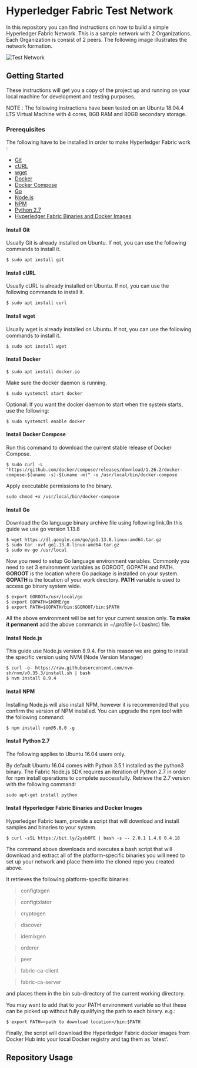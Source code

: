 # Hyperledger Fabric Test Network

In this repository you can find instructions on how to build a simple Hyperledger Fabric Network. This is a sample network with 2 Organizations. Each Organization is consist of 2 peers. The following image illustrates the network formation. 

![Test Network](https://imgur.com/XfyRKTd.png)

## Getting Started

These instructions will get you a copy of the project up and running on your local machine for development and testing purposes.

NOTE : The following instractions have been tested on an Ubuntu 18.04.4 LTS Virtual Machine with 4 cores, 8GB RAM and 80GB secondary storage. 

### Prerequisites

The following have to be installed in order to make Hyperledger Fabric work : 

* [Git](https://github.com/Erodotos/Hyperledger-Fabric-Network/blob/master/README.md#install-git)
* [cURL](https://github.com/Erodotos/Hyperledger-Fabric-Network/blob/master/README.md#install-curl)
* [wget](https://github.com/Erodotos/Hyperledger-Fabric-Network/blob/master/README.md#install-wget)
* [Docker](https://github.com/Erodotos/Hyperledger-Fabric-Network/blob/master/README.md#install-docker)
* [Docker Compose](https://github.com/Erodotos/Hyperledger-Fabric-Network/blob/master/README.md#install-compose)
* [Go](https://github.com/Erodotos/Hyperledger-Fabric-Network/blob/master/README.md#install-go)
* [Node.js](https://github.com/Erodotos/Hyperledger-Fabric-Network/blob/master/README.md#install-nodejs)
* [NPM](https://github.com/Erodotos/Hyperledger-Fabric-Network/blob/master/README.md#install-npm)
* [Python 2.7](https://github.com/Erodotos/Hyperledger-Fabric-Network/blob/master/README.md#install-python-27)
* [Hyperledger Fabric Binaries and Docker Images](https://github.com/Erodotos/Hyperledger-Fabric-Network/blob/master/README.md#install-hyperledger-fabric-binaries-and-docker-images)

#### Install Git

Usually Git is already installed on Ubuntu. If not, you can use the following commands to install it. 

```
$ sudo apt install git
```

#### Install cURL

Usually cURL is already installed on Ubuntu. If not, you can use the following commands to install it.

```
$ sudo apt install curl
```
#### Install wget

Usually wget is already installed on Ubuntu. If not, you can use the following commands to install it.

```
$ sudo apt install wget
```

#### Install Docker

```
$ sudo apt install docker.io
```

Make sure the docker daemon is running.

```
$ sudo systemctl start docker
```

Optional: If you want the docker daemon to start when the system starts, use the following:

```
$ sudo systemctl enable docker
```

#### Install Docker Compose

Run this command to download the current stable release of Docker Compose.

```
$ sudo curl -L "https://github.com/docker/compose/releases/download/1.26.2/docker-compose-$(uname -s)-$(uname -m)" -o /usr/local/bin/docker-compose
```

Apply executable permissions to the binary.

```
sudo chmod +x /usr/local/bin/docker-compose
```

#### Install Go

Download the Go language binary archive file using following link.(In this guide we use go version 1.13.8

```
$ wget https://dl.google.com/go/go1.13.8.linux-amd64.tar.gz
$ sudo tar -xvf go1.13.8.linux-amd64.tar.gz
$ sudo mv go /usr/local
```

Now you need to setup Go language environment variables. Commonly you need to set 3 environment variables as GOROOT, GOPATH and PATH. **GOROOT** is the location where Go package is installed on your system. **GOPATH** is the location of your work directory. **PATH** variable is used to access go binary system wide.

```
$ export GOROOT=/usr/local/go
$ export GOPATH=$HOME/go
$ export PATH=$GOPATH/bin:$GOROOT/bin:$PATH
```

All the above environment will be set for your current session only. **To make it permanent** add the above commands in \~/.profile (\~/.bashrc) file.

#### Install Node.js

This guide use Node.js version 8.9.4. For this reason we are going to install the specific version using NVM (Node Version Manager)

```
$ curl -o- https://raw.githubusercontent.com/nvm-sh/nvm/v0.35.3/install.sh | bash
$ nvm install 8.9.4
```

#### Install NPM

Installing Node.js will also install NPM, however it is recommended that you confirm the version of NPM installed. You can upgrade the npm tool with the following command:

```
$ npm install npm@5.6.0 -g
```

#### Install Python 2.7

The following applies to Ubuntu 16.04 users only.

By default Ubuntu 16.04 comes with Python 3.5.1 installed as the python3 binary. The Fabric Node.js SDK requires an iteration of Python 2.7 in order for npm install operations to complete successfully. Retrieve the 2.7 version with the following command:

```
sudo apt-get install python
```

#### Install Hyperledger Fabric Binaries and Docker Images

Hyperledger Fabric team, provide a script that will download and install samples and binaries to your system.

```
$ curl -sSL https://bit.ly/2ysbOFE | bash -s -- 2.0.1 1.4.6 0.4.18
```

The command above downloads and executes a bash script that will download and extract all of the platform-specific binaries you will need to set up your network and place them into the cloned repo you created above. 

It retrieves the following platform-specific binaries:

> configtxgen

> configtxlator

> cryptogen

> discover

> idemixgen

> orderer

> peer

> fabric-ca-client

> fabric-ca-server

and places them in the bin sub-directory of the current working directory.

You may want to add that to your PATH environment variable so that these can be picked up without fully qualifying the path to each binary. e.g.:

```
$ export PATH=<path to download location>/bin:$PATH
```

Finally, the script will download the Hyperledger Fabric docker images from Docker Hub into your local Docker registry and tag them as ‘latest’.

## Repository Usage

